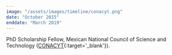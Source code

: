 ```yaml
---
image: "/assets/images/timeline/conacyt.png"
date: "October 2015"
enddate: "March 2019"
---
```


PhD Scholarship Fellow, Mexican National Council of Science and Technology ([CONACYT](http://www.conacyt.gob.mx/){:target='_blank'}).